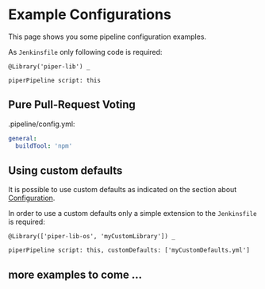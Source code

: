 # Example Configurations

This page shows you some pipeline configuration examples.

As `Jenkinsfile` only following code is required:

```
@Library('piper-lib') _

piperPipeline script: this
```

## Pure Pull-Request Voting

.pipeline/config.yml:
``` YAML
general:
  buildTool: 'npm'
```

## Using custom defaults

It is possible to use custom defaults as indicated on the section about [Configuration](../configuration.md).

In order to use a custom defaults only a simple extension to the `Jenkinsfile` is required:

```
@Library(['piper-lib-os', 'myCustomLibrary']) _

piperPipeline script: this, customDefaults: ['myCustomDefaults.yml']
```

## more examples to come ...
